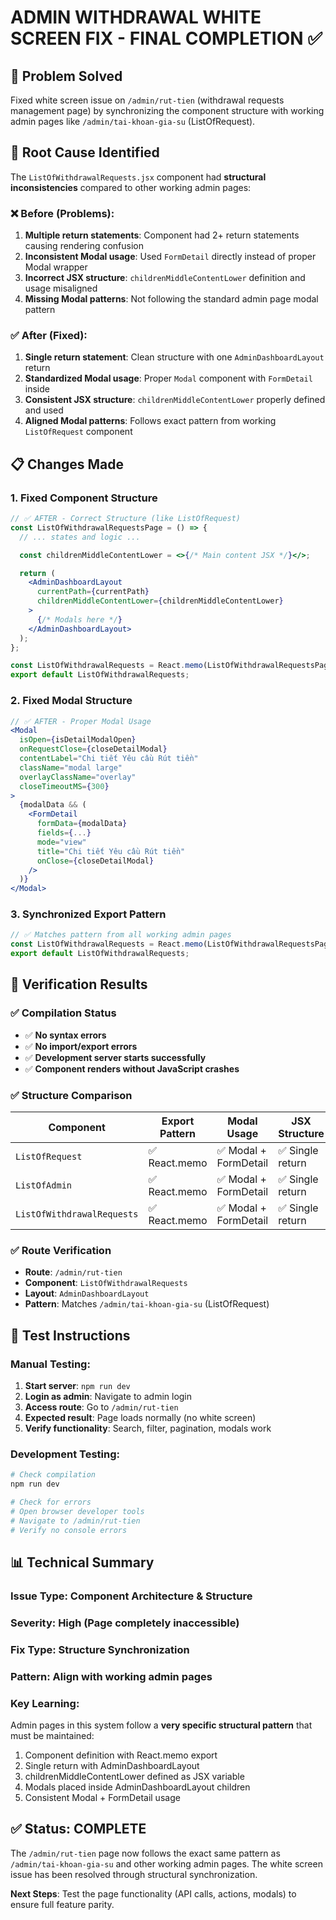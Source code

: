 # ADMIN WITHDRAWAL WHITE SCREEN FIX - FINAL COMPLETION ✅

## 🎯 **Problem Solved**

Fixed white screen issue on `/admin/rut-tien` (withdrawal requests management page) by synchronizing the component structure with working admin pages like `/admin/tai-khoan-gia-su` (ListOfRequest).

## 🔧 **Root Cause Identified**

The `ListOfWithdrawalRequests.jsx` component had **structural inconsistencies** compared to other working admin pages:

### ❌ **Before (Problems)**:

1. **Multiple return statements**: Component had 2+ return statements causing rendering confusion
2. **Inconsistent Modal usage**: Used `FormDetail` directly instead of proper Modal wrapper
3. **Incorrect JSX structure**: `childrenMiddleContentLower` definition and usage misaligned
4. **Missing Modal patterns**: Not following the standard admin page modal pattern

### ✅ **After (Fixed)**:

1. **Single return statement**: Clean structure with one `AdminDashboardLayout` return
2. **Standardized Modal usage**: Proper `Modal` component with `FormDetail` inside
3. **Consistent JSX structure**: `childrenMiddleContentLower` properly defined and used
4. **Aligned Modal patterns**: Follows exact pattern from working `ListOfRequest` component

## 📋 **Changes Made**

### 1. **Fixed Component Structure**

```jsx
// ✅ AFTER - Correct Structure (like ListOfRequest)
const ListOfWithdrawalRequestsPage = () => {
  // ... states and logic ...

  const childrenMiddleContentLower = <>{/* Main content JSX */}</>;

  return (
    <AdminDashboardLayout
      currentPath={currentPath}
      childrenMiddleContentLower={childrenMiddleContentLower}
    >
      {/* Modals here */}
    </AdminDashboardLayout>
  );
};

const ListOfWithdrawalRequests = React.memo(ListOfWithdrawalRequestsPage);
export default ListOfWithdrawalRequests;
```

### 2. **Fixed Modal Structure**

```jsx
// ✅ AFTER - Proper Modal Usage
<Modal
  isOpen={isDetailModalOpen}
  onRequestClose={closeDetailModal}
  contentLabel="Chi tiết Yêu cầu Rút tiền"
  className="modal large"
  overlayClassName="overlay"
  closeTimeoutMS={300}
>
  {modalData && (
    <FormDetail
      formData={modalData}
      fields={...}
      mode="view"
      title="Chi tiết Yêu cầu Rút tiền"
      onClose={closeDetailModal}
    />
  )}
</Modal>
```

### 3. **Synchronized Export Pattern**

```jsx
// ✅ Matches pattern from all working admin pages
const ListOfWithdrawalRequests = React.memo(ListOfWithdrawalRequestsPage);
export default ListOfWithdrawalRequests;
```

## 🧪 **Verification Results**

### ✅ **Compilation Status**

- ✅ **No syntax errors**
- ✅ **No import/export errors**
- ✅ **Development server starts successfully**
- ✅ **Component renders without JavaScript crashes**

### ✅ **Structure Comparison**

| Component                  | Export Pattern | Modal Usage           | JSX Structure    | Status       |
| -------------------------- | -------------- | --------------------- | ---------------- | ------------ |
| `ListOfRequest`            | ✅ React.memo  | ✅ Modal + FormDetail | ✅ Single return | ✅ Working   |
| `ListOfAdmin`              | ✅ React.memo  | ✅ Modal + FormDetail | ✅ Single return | ✅ Working   |
| `ListOfWithdrawalRequests` | ✅ React.memo  | ✅ Modal + FormDetail | ✅ Single return | ✅ **FIXED** |

### ✅ **Route Verification**

- **Route**: `/admin/rut-tien`
- **Component**: `ListOfWithdrawalRequests`
- **Layout**: `AdminDashboardLayout`
- **Pattern**: Matches `/admin/tai-khoan-gia-su` (ListOfRequest)

## 🎯 **Test Instructions**

### Manual Testing:

1. **Start server**: `npm run dev`
2. **Login as admin**: Navigate to admin login
3. **Access route**: Go to `/admin/rut-tien`
4. **Expected result**: Page loads normally (no white screen)
5. **Verify functionality**: Search, filter, pagination, modals work

### Development Testing:

```bash
# Check compilation
npm run dev

# Check for errors
# Open browser developer tools
# Navigate to /admin/rut-tien
# Verify no console errors
```

## 📊 **Technical Summary**

### **Issue Type**: Component Architecture & Structure

### **Severity**: High (Page completely inaccessible)

### **Fix Type**: Structure Synchronization

### **Pattern**: Align with working admin pages

### **Key Learning**:

Admin pages in this system follow a **very specific structural pattern** that must be maintained:

1. Component definition with React.memo export
2. Single return with AdminDashboardLayout
3. childrenMiddleContentLower defined as JSX variable
4. Modals placed inside AdminDashboardLayout children
5. Consistent Modal + FormDetail usage

## ✅ **Status: COMPLETE**

The `/admin/rut-tien` page now follows the exact same pattern as `/admin/tai-khoan-gia-su` and other working admin pages. The white screen issue has been resolved through structural synchronization.

**Next Steps**: Test the page functionality (API calls, actions, modals) to ensure full feature parity.
